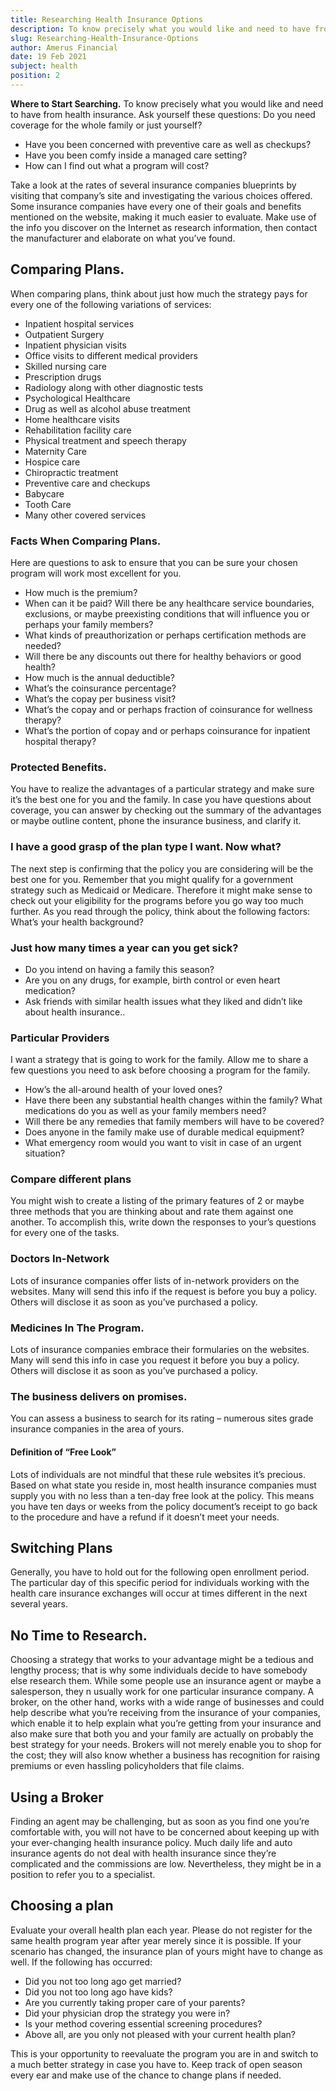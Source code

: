 ```yaml
---
title: Researching Health Insurance Options
description: To know precisely what you would like and need to have from health insurance. Ask yourself these questions..
slug: Researching-Health-Insurance-Options
author: Amerus Financial
date: 19 Feb 2021
subject: health
position: 2
---
```


**Where to Start Searching.**
To know precisely what you would like and need to have from health insurance. Ask yourself these questions: Do you need coverage for the whole family or just yourself?

- Have you been concerned with preventive care as well as checkups?
- Have you been comfy inside a managed care setting?
- How can I find out what a program will cost?

Take a look at the rates of several insurance companies blueprints by visiting that company’s site and investigating the various choices offered. Some insurance companies have every one of their goals and benefits mentioned on the website, making it much easier to evaluate. Make use of the info you discover on the Internet as research information, then contact the manufacturer and elaborate on what you’ve found.

## Comparing Plans.

When comparing plans, think about just how much the strategy pays for every one of the following variations of services:

- Inpatient hospital services
- Outpatient Surgery
- Inpatient physician visits
- Office visits to different medical providers
- Skilled nursing care
- Prescription drugs
- Radiology along with other diagnostic tests
- Psychological Healthcare
- Drug as well as alcohol abuse treatment
- Home healthcare visits
- Rehabilitation facility care
- Physical treatment and speech therapy
- Maternity Care
- Hospice care
- Chiropractic treatment
- Preventive care and checkups
- Babycare
- Tooth Care
- Many other covered services

### Facts When Comparing Plans.

Here are questions to ask to ensure that you can be sure your chosen program will work most excellent for you.

- How much is the premium?
- When can it be paid?
  Will there be any healthcare service boundaries, exclusions, or maybe preexisting conditions that will influence you or perhaps your family members?
- What kinds of preauthorization or perhaps certification methods are needed?
- Will there be any discounts out there for healthy behaviors or good health?
- How much is the annual deductible?
- What’s the coinsurance percentage?
- What’s the copay per business visit?
- What’s the copay and or perhaps fraction of coinsurance for wellness therapy?
- What’s the portion of copay and or perhaps coinsurance for inpatient hospital therapy?

### Protected Benefits.

You have to realize the advantages of a particular strategy and make sure it’s the best one for you and the family. In case you have questions about coverage, you can answer by checking out the summary of the advantages or maybe outline content, phone the insurance business, and clarify it.

### I have a good grasp of the plan type I want. Now what?

The next step is confirming that the policy you are considering will be the best one for you. Remember that you might qualify for a government strategy such as Medicaid or Medicare. Therefore it might make sense to check out your eligibility for the programs before you go way too much further. As you read through the policy, think about the following factors: What’s your health background?

### Just how many times a year can you get sick?

- Do you intend on having a family this season?
- Are you on any drugs, for example, birth control or even heart medication?
- Ask friends with similar health issues what they liked and didn’t like about health insurance..

### Particular Providers

I want a strategy that is going to work for the family. Allow me to share a few questions you need to ask before choosing a program for the family.

- How’s the all-around health of your loved ones?
- Have there been any substantial health changes within the family? What medications do you as well as your family members need?
- Will there be any remedies that family members will have to be covered?
- Does anyone in the family make use of durable medical equipment?
- What emergency room would you want to visit in case of an urgent situation?

### Compare different plans

You might wish to create a listing of the primary features of 2 or maybe three methods that you are thinking about and rate them against one another. To accomplish this, write down the responses to your’s questions for every one of the tasks.

### Doctors In-Network

Lots of insurance companies offer lists of in-network providers on the websites. Many will send this info if the request is before you buy a policy. Others will disclose it as soon as you’ve purchased a policy.

### Medicines In The Program.

Lots of insurance companies embrace their formularies on the websites. Many will send this info in case you request it before you buy a policy. Others will disclose it as soon as you’ve purchased a policy.

### The business delivers on promises.

You can assess a business to search for its rating – numerous sites grade insurance companies in the area of yours.

#### Definition of “Free Look”

Lots of individuals are not mindful that these rule websites it’s precious. Based on what state you reside in, most health insurance companies must supply you with no less than a ten-day free look at the policy. This means you have ten days or weeks from the policy document’s receipt to go back to the procedure and have a refund if it doesn’t meet your needs.

## Switching Plans

Generally, you have to hold out for the following open enrollment period. The particular day of this specific period for individuals working with the health care insurance exchanges will occur at times different in the next several years.

## No Time to Research.

Choosing a strategy that works to your advantage might be a tedious and lengthy process; that is why some individuals decide to have somebody else research them. While some people use an insurance agent or maybe a salesperson, they n usually work for one particular insurance company. A broker, on the other hand, works with a wide range of businesses and could help describe what you’re receiving from the insurance of your companies, which enable it to help explain what you’re getting from your insurance and also make sure that both you and your family are actually on probably the best strategy for your needs. Brokers will not merely enable you to shop for the cost; they will also know whether a business has recognition for raising premiums or even hassling policyholders that file claims.

## Using a Broker

Finding an agent may be challenging, but as soon as you find one you’re comfortable with, you will not have to be concerned about keeping up with your ever-changing health insurance policy. Much daily life and auto insurance agents do not deal with health insurance since they’re complicated and the commissions are low. Nevertheless, they might be in a position to refer you to a specialist.

## Choosing a plan

Evaluate your overall health plan each year. Please do not register for the same health program year after year merely since it is possible. If your scenario has changed, the insurance plan of yours might have to change as well. If the following has occurred:

- Did you not too long ago get married?
- Did you not too long ago have kids?
- Are you currently taking proper care of your parents?
- Did your physician drop the strategy you were in?
- Is your method covering essential screening procedures?
- Above all, are you only not pleased with your current health plan?

This is your opportunity to reevaluate the program you are in and switch to a much better strategy in case you have to. Keep track of open season every ear and make use of the chance to change plans if needed.
